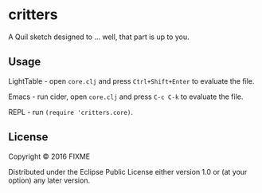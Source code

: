 # critters

A Quil sketch designed to ... well, that part is up to you.

## Usage

LightTable - open `core.clj` and press `Ctrl+Shift+Enter` to evaluate the file.

Emacs - run cider, open `core.clj` and press `C-c C-k` to evaluate the file.

REPL - run `(require 'critters.core)`.

## License

Copyright © 2016 FIXME

Distributed under the Eclipse Public License either version 1.0 or (at
your option) any later version.
